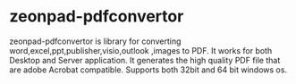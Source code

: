 # zeonpad-pdfconvertor
zeonpad-pdfconvertor is library for converting word,excel,ppt,publisher,visio,outlook ,images to PDF. It works for  both Desktop and Server application. It generates the high quality PDF file that are adobe Acrobat  compatible. Supports both 32bit and 64 bit windows os. 
